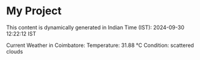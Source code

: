 # My Project

This content is dynamically generated in Indian Time (IST): 2024-09-30 12:22:12 IST


Current Weather in Coimbatore:
Temperature: 31.88 °C
Condition: scattered clouds
